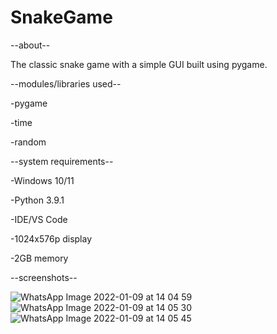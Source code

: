 # SnakeGame

--about--

  The classic snake game with a simple GUI built using pygame.
  
  
--modules/libraries used--
  
  -pygame
  
  -time
  
  -random
  
  
--system requirements--

-Windows 10/11

-Python 3.9.1

-IDE/VS Code

-1024x576p display

-2GB memory



--screenshots--

![WhatsApp Image 2022-01-09 at 14 04 59](https://user-images.githubusercontent.com/93467751/148675222-0b751e95-cefb-4679-85e3-6deae4297cde.jpeg)
![WhatsApp Image 2022-01-09 at 14 05 30](https://user-images.githubusercontent.com/93467751/148675223-fc7288e4-e79b-46a0-b50b-ff4a7350d45b.jpeg)
![WhatsApp Image 2022-01-09 at 14 05 45](https://user-images.githubusercontent.com/93467751/148675220-d46e03aa-43af-4a17-ac9c-bc6ce4b5f2fb.jpeg)

